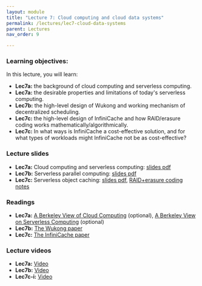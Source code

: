 ```yaml
---
layout: module
title: "Lecture 7: Cloud computing and cloud data systems"
permalink: /lectures/lec7-cloud-data-systems
parent: Lectures
nav_order: 9

---
```

### Learning objectives:

In this lecture, you will learn:

* **Lec7a:** the background of cloud computing and serverless computing.
* **Lec7a:** the desirable properties and limitations of today's serverless computing.
* **Lec7b:** the high-level design of Wukong and working mechanism of decentralized scheduling.
* **Lec7c:** the high-level design of InfiniCache and how RAID/erasure coding works mathematically/algorithmically.
* **Lec7c:** In what ways is InfiniCache a cost-effective solution, and for what types of workloads might InfiniCache not be as cost-effective?



### Lecture slides

* **Lec7a:** Cloud computing and serverless computing: [slides pdf](/ds5110-spring23/assets/docs/lec7a-cloud-comp.pdf)
* **Lec7b:** Serverless parallel computing: [slides pdf](/ds5110-spring23/assets/docs/lec7b-wukong.pdf)
* **Lec7c:** Serverless object caching: [slides pdf](/ds5110-spring23/assets/docs/lec7c-infinicache.pdf), [RAID+erasure coding notes](/ds5110-spring23/assets/docs/notes_RAID_EC.pdf)


### Readings 

* **Lec7a:** [A Berkeley View of Cloud Computing](https://www2.eecs.berkeley.edu/Pubs/TechRpts/2009/EECS-2009-28.pdf) (optional), [A Berkeley View on Serverless Computing](https://www2.eecs.berkeley.edu/Pubs/TechRpts/2019/EECS-2019-3.pdf) (optional)
* **Lec7b:** [The Wukong paper](https://tddg.github.io/assets/pdf/socc20-wukong.pdf)
* **Lec7c:** [The InfiniCache paper](https://www.usenix.org/conference/fast20/presentation/wang-ao)


### Lecture videos

* **Lec7a:** [Video](https://edstem.org/us/courses/32938/discussion/2847129)
* **Lec7b:** [Video](https://edstem.org/us/courses/32938/discussion/2848827)
* **Lec7c-i:** [Video](https://edstem.org/us/courses/32938/discussion/2858888)


